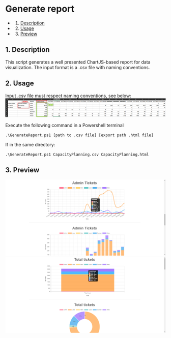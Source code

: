 # Generate report

<!-- vscode-markdown-toc -->
* 1. [Description](#Description)
* 2. [Usage](#Usage)
* 3. [Preview](#Preview)

<!-- vscode-markdown-toc-config
	numbering=true
	autoSave=true
	/vscode-markdown-toc-config -->
<!-- /vscode-markdown-toc -->

##  1. <a name='Description'></a>Description
This script generates a well presented ChartJS-based report for data visualization. The input format is a .csv file with naming conventions.

##  2. <a name='Usage'></a>Usage

Input .csv file must respect naming conventions, see below:
![](./screens/2020-11-03_18h38_30.png)

Execute the following command in a Powershell terminal
```
.\GenerateReport.ps1 [path to .csv file] [export path .html file]
```
If in the same directory:
```
.\GenerateReport.ps1 CapacityPlanning.csv CapacityPlanning.html
```
##  3. <a name='Preview'></a>Preview
![](./screens/2020-11-03_18h37_37.png)
![](./screens/2020-11-03_18h37_06.png)
